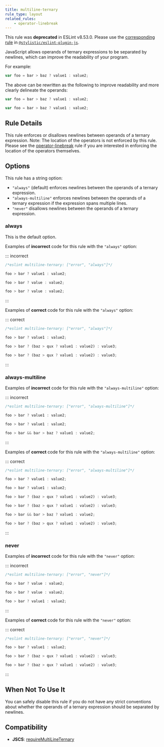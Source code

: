 ```yaml
---
title: multiline-ternary
rule_type: layout
related_rules:
    - operator-linebreak
---
```


This rule was **deprecated** in ESLint v8.53.0. Please use the [corresponding rule](https://eslint.style/rules/js/multiline-ternary) in [`@stylistic/eslint-plugin-js`](https://eslint.style/packages/js).

JavaScript allows operands of ternary expressions to be separated by newlines, which can improve the readability of your program.

For example:

```js
var foo = bar > baz ? value1 : value2;
```

The above can be rewritten as the following to improve readability and more clearly delineate the operands:

```js
var foo = bar > baz ? value1 : value2;

var foo = bar > baz ? value1 : value2;
```

## Rule Details

This rule enforces or disallows newlines between operands of a ternary expression.
Note: The location of the operators is not enforced by this rule. Please see the [operator-linebreak](operator-linebreak) rule if you are interested in enforcing the location of the operators themselves.

## Options

This rule has a string option:

- `"always"` (default) enforces newlines between the operands of a ternary expression.
- `"always-multiline"` enforces newlines between the operands of a ternary expression if the expression spans multiple lines.
- `"never"` disallows newlines between the operands of a ternary expression.

### always

This is the default option.

Examples of **incorrect** code for this rule with the `"always"` option:

::: incorrect

```js
/*eslint multiline-ternary: ["error", "always"]*/

foo > bar ? value1 : value2;

foo > bar ? value : value2;

foo > bar ? value : value2;
```

:::

Examples of **correct** code for this rule with the `"always"` option:

::: correct

```js
/*eslint multiline-ternary: ["error", "always"]*/

foo > bar ? value1 : value2;

foo > bar ? (baz > qux ? value1 : value2) : value3;

foo > bar ? (baz > qux ? value1 : value2) : value3;
```

:::

### always-multiline

Examples of **incorrect** code for this rule with the `"always-multiline"` option:

::: incorrect

```js
/*eslint multiline-ternary: ["error", "always-multiline"]*/

foo > bar ? value1 : value2;

foo > bar ? value1 : value2;

foo > bar && bar > baz ? value1 : value2;
```

:::

Examples of **correct** code for this rule with the `"always-multiline"` option:

::: correct

```js
/*eslint multiline-ternary: ["error", "always-multiline"]*/

foo > bar ? value1 : value2;

foo > bar ? value1 : value2;

foo > bar ? (baz > qux ? value1 : value2) : value3;

foo > bar ? (baz > qux ? value1 : value2) : value3;

foo > bar && bar > baz ? value1 : value2;

foo > bar ? (baz > qux ? value1 : value2) : value3;
```

:::

### never

Examples of **incorrect** code for this rule with the `"never"` option:

::: incorrect

```js
/*eslint multiline-ternary: ["error", "never"]*/

foo > bar ? value : value2;

foo > bar ? value : value2;

foo > bar ? value1 : value2;
```

:::

Examples of **correct** code for this rule with the `"never"` option:

::: correct

```js
/*eslint multiline-ternary: ["error", "never"]*/

foo > bar ? value1 : value2;

foo > bar ? (baz > qux ? value1 : value2) : value3;

foo > bar ? (baz > qux ? value1 : value2) : value3;
```

:::

## When Not To Use It

You can safely disable this rule if you do not have any strict conventions about whether the operands of a ternary expression should be separated by newlines.

## Compatibility

- **JSCS**: [requireMultiLineTernary](https://jscs-dev.github.io/rule/requireMultiLineTernary)
